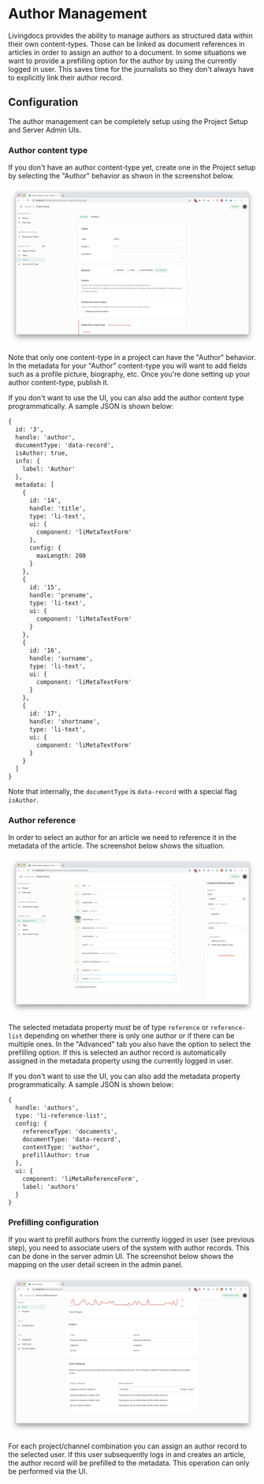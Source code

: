 # Author Management

Livingdocs provides the ability to manage authors as structured data within their own content-types. Those can be linked as document references in articles in order to assign an author to a document. In some situations we want to provide a prefilling option for the author by using the currently logged in user. This saves time for the journalists so they don't always have to explicitly link their author record.

## Configuration

The author management can be completely setup using the Project Setup and Server Admin UIs.

### Author content type

If you don't have an author content-type yet, create one in the Project setup by selecting the "Author" behavior as shwon in the screenshot below.

![Author Content Type](./prefill-author/author-content-type.png)

Note that only one content-type in a project can have the "Author" behavior. In the metadata for your "Author" content-type you will want to add fields such as a profile picture, biography, etc.
Once you're done setting up your author content-type, publish it.

If you don't want to use the UI, you can also add the author content type programmatically. A sample JSON is shown below:
```
{
  id: '3',
  handle: 'author',
  documentType: 'data-record',
  isAuthor: true,
  info: {
    label: 'Author'
  },
  metadata: [
    {
      id: '14',
      handle: 'title',
      type: 'li-text',
      ui: {
        component: 'liMetaTextForm'
      },
      config: {
        maxLength: 200
      }
    },
    {
      id: '15',
      handle: 'prename',
      type: 'li-text',
      ui: {
        component: 'liMetaTextForm'
      }
    },
    {
      id: '16',
      handle: 'surname',
      type: 'li-text',
      ui: {
        component: 'liMetaTextForm'
      }
    },
    {
      id: '17',
      handle: 'shortname',
      type: 'li-text',
      ui: {
        component: 'liMetaTextForm'
      }
    }
  ]
}
```

Note that internally, the `documentType` is `data-record` with a special flag `isAuthor`.

### Author reference

In order to select an author for an article we need to reference it in the metadata of the article. The screenshot below shows the situation.

![Link Author](./prefill-author/link-author-in-article.png)

The selected metadata property must be of type `reference` or `reference-list` depending on whether there is only one author or if there can be multiple ones.
In the "Advanced" tab you also have the option to select the prefilling option. If this is selected an author record is automatically assigned in the metadata property using the currently logged in user.

If you don't want to use the UI, you can also add the metadata property programmatically. A sample JSON is shown below:
```
{
  handle: 'authors',
  type: 'li-reference-list',
  config: {
    referenceType: 'documents',
    documentType: 'data-record',
    contentType: 'author',
    prefillAuthor: true
  },
  ui: {
    component: 'liMetaReferenceForm',
    label: 'authors'
  }
}
```

### Prefilling configuration

If you want to prefill authors from the currently logged in user (see previous step), you need to associate users of the system with author records. This can be done in the server admin UI. The screenshot below shows the mapping on the user detail screen in the admin panel.

![Author Mapping](./prefill-author/map-author.png)

For each project/channel combination you can assign an author record to the selected user. If this user subsequently logs in and creates an article, the author record will be prefilled to the metadata.
This operation can only be performed via the UI.
